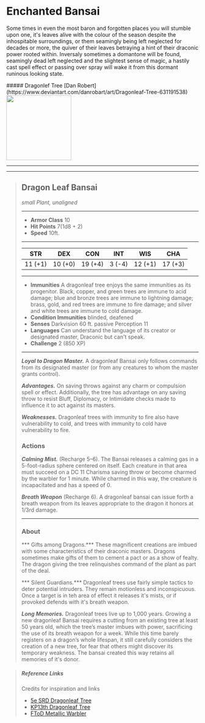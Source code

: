 # Enchanted Bansai

Some times in even the most baron and forgotten places you will stumble upon one, it's leaves alive with the colour of the season despite the inhospitable surroundings, or them seamingly being left neglected for decades or more, the quiver of their leaves betraying a hint of their draconic power rooted within. Inversaly sometimes a domantone will be found, seamingly dead left neglected and the slightest sense of magic, a hastily cast spell effect or passing over spray will wake it from this dormant runinous looking state.

<div class='artist' style='top:90px;right:30px;'>
##### Dragonlef Tree
[Dan Robert](https://www.deviantart.com/danrobart/art/Dragonleaf-Tree-631191538)
</div>
<img
  src='https://images-wixmp-ed30a86b8c4ca887773594c2.wixmp.com/f/79459de3-295a-49c6-bafe-e75fce1d212a/dafsmia-a4d50597-4401-4314-8f51-bb0a692837fa.jpg/v1/fill/w_1024,h_1016,q_75,strp/dragonleaf_tree_by_danrobart_dafsmia-fullview.jpg?token=eyJ0eXAiOiJKV1QiLCJhbGciOiJIUzI1NiJ9.eyJzdWIiOiJ1cm46YXBwOjdlMGQxODg5ODIyNjQzNzNhNWYwZDQxNWVhMGQyNmUwIiwiaXNzIjoidXJuOmFwcDo3ZTBkMTg4OTgyMjY0MzczYTVmMGQ0MTVlYTBkMjZlMCIsIm9iaiI6W1t7ImhlaWdodCI6Ijw9MTAxNiIsInBhdGgiOiJcL2ZcLzc5NDU5ZGUzLTI5NWEtNDljNi1iYWZlLWU3NWZjZTFkMjEyYVwvZGFmc21pYS1hNGQ1MDU5Ny00NDAxLTQzMTQtOGY1MS1iYjBhNjkyODM3ZmEuanBnIiwid2lkdGgiOiI8PTEwMjQifV1dLCJhdWQiOlsidXJuOnNlcnZpY2U6aW1hZ2Uub3BlcmF0aW9ucyJdfQ.wnzfrb8bhNwd8cOIYYHQH_m-htN5fd5mVQgo6XL86KU'
  style='width:170px' />


___
___
> ## Dragon Leaf Bansai
>*small Plant, unaligned*
> ___
> - **Armor Class** 10
> - **Hit Points** 7(1d8 + 2)
> - **Speed** 10ft.
>___
>|STR|DEX|CON|INT|WIS|CHA|
>|:---:|:---:|:---:|:---:|:---:|:---:|
>|11 (+1)|10 (+0)|19 (+4)|3 (-4)	|12 (+1)	|17 (+3)|
>___
> - **Immunities** A dragonleaf tree enjoys the same immunities as its progenitor. Black, copper, and green trees are immune to acid damage; blue and bronze trees are immune to lightning damage; brass, gold, and red trees are immune to fire damage; and silver and white trees are immune to cold damage.
> - **Condition Immunities** blinded, deafened
> - **Senses**  Darkvision 60 ft. passive Perception 11
> - **Languages** Can understand the language of its creator or designated master, Draconic but can't speak.
> - **Challenge** 2 (850 XP)
> ___
> ***Loyal to Dragon Master.*** A dragonleaf Bansai only follows commands from its designated master (or from any creatures to whom the master grants control).
>
> ***Advantages.*** On saving throws against any charm or compulsion spell or effect. Additionally, the tree has advantage on any saving throw to resist Bluff, Diplomacy, or Intimidate checks made to influence it to act against its masters.
>
> ***Weaknesses.*** Dragonleaf trees with immunity to fire also have vulnerability to cold, and trees with immunity to cold have vulnerability to fire.
> ### Actions
> ***Calming Mist.*** (Recharge 5–6). The Bansai releases a calming gas in a 5-foot-radius sphere centered on itself. Each creature in that area must succeed on a DC 11 Charisma saving throw or become charmed by the warbler for 1 minute. While charmed in this way, the creature is incapacitated and has a speed of 0.
>
> ***Breath Weapon*** (Recharge 6). A dragonleaf bansai can issue forth a breath weapon from its leaves appropriate to the dragon it honors at 1/3rd damage.
>
>___
> ### About
> *** Gifts among Dragons.*** These magnificent creations are imbued with some characteristics of their draconic masters. Dragons sometimes make gifts of them to cement a pact or as a show of fealty. The dragon giving the tree relinquishes command of the plant as part of the deal.
>
> *** Silent Guardians.*** Dragonleaf trees use fairly simple tactics to deter potential intruders. They remain motionless and inconspicuous. Once a target is in teh area of effect it releases it's mists, or if provoked defends with it's breath weapon.
>
> ***Long Memories.*** Dragonleaf trees live up to 1,000 years.  Growing a new dragonleaf Bansai requires a cutting from an existing tree at least 50 years old, which the tree’s master imbues with power, sacrificing the use of its breath weapon for a week. While this time barely registers on a dragon’s whole lifespan, it still carefully considers the creation of a new tree, for fear that others might discover its temporary weakness. The bansai created this way retains all memories of it's donor.


> ##### Reference Links
> Credits for inspiration and links
>
> - [5e SRD Dragonleaf Tree](https://www.5esrd.com/database/creature/dragonleaf-tree-3pp/)
> - [KP13th Dragonleaf Tree](https://koboldpress.com/dragonleaf-tree-for-13th-age/)
> - [FToD Metallic Warbler](https://www.dndbeyond.com/monsters/2059750-metallic-warbler)
>
